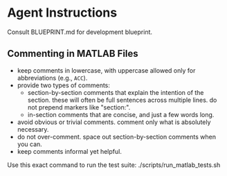 # Agent Instructions

Consult BLUEPRINT.md for development blueprint.

## Commenting in MATLAB Files
- keep comments in lowercase, with uppercase allowed only for abbreviations (e.g., `ACC`).
- provide two types of comments:
  - section-by-section comments that explain the intention of the section. these will often be full sentences across multiple lines. do not prepend markers like "section:".
  - in-section comments that are concise, and just a few words long.
- avoid obvious or trivial comments. comment only what is absolutely necessary.
- do not over-comment. space out section-by-section comments when you can.
- keep comments informal yet helpful.

Use this exact command to run the test suite:
./scripts/run_matlab_tests.sh
